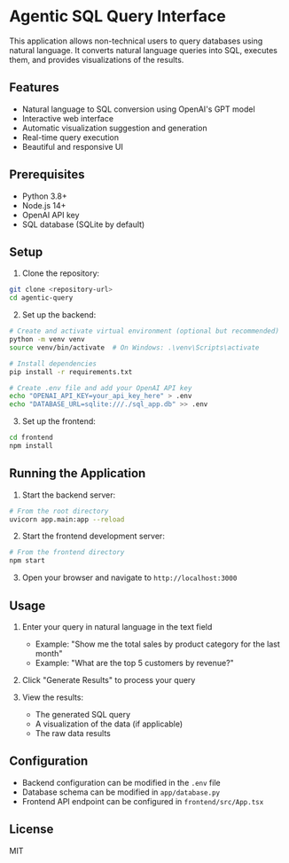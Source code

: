 # Agentic SQL Query Interface

This application allows non-technical users to query databases using natural language. It converts natural language queries into SQL, executes them, and provides visualizations of the results.

## Features

- Natural language to SQL conversion using OpenAI's GPT model
- Interactive web interface
- Automatic visualization suggestion and generation
- Real-time query execution
- Beautiful and responsive UI

## Prerequisites

- Python 3.8+
- Node.js 14+
- OpenAI API key
- SQL database (SQLite by default)

## Setup

1. Clone the repository:
```bash
git clone <repository-url>
cd agentic-query
```

2. Set up the backend:
```bash
# Create and activate virtual environment (optional but recommended)
python -m venv venv
source venv/bin/activate  # On Windows: .\venv\Scripts\activate

# Install dependencies
pip install -r requirements.txt

# Create .env file and add your OpenAI API key
echo "OPENAI_API_KEY=your_api_key_here" > .env
echo "DATABASE_URL=sqlite:///./sql_app.db" >> .env
```

3. Set up the frontend:
```bash
cd frontend
npm install
```

## Running the Application

1. Start the backend server:
```bash
# From the root directory
uvicorn app.main:app --reload
```

2. Start the frontend development server:
```bash
# From the frontend directory
npm start
```

3. Open your browser and navigate to `http://localhost:3000`

## Usage

1. Enter your query in natural language in the text field
   - Example: "Show me the total sales by product category for the last month"
   - Example: "What are the top 5 customers by revenue?"

2. Click "Generate Results" to process your query

3. View the results:
   - The generated SQL query
   - A visualization of the data (if applicable)
   - The raw data results

## Configuration

- Backend configuration can be modified in the `.env` file
- Database schema can be modified in `app/database.py`
- Frontend API endpoint can be configured in `frontend/src/App.tsx`

## License

MIT 